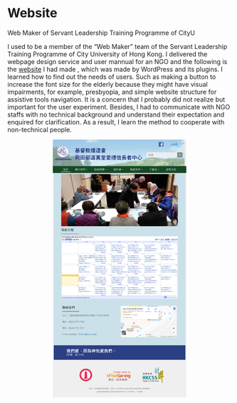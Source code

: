 # Website
Web Maker of Servant Leadership Training Programme of CityU

I used to be a member of the “Web Maker” team of the Servant Leadership Training Programme of City University of Hong Kong. I delivered the webpage design service and user mannual for an NGO and the following is the [website](http://efcchtalec.org.hk/) I had made , which was made by WordPress and its plugins. I learned how to find out the needs of users. Such as making a button to increase the font size for the elderly because they might have visual impairments, for example, presbyopia, and simple website structure for assistive tools navigation. It is a concern that I probably did not realize but important for the user experiment. Besides, I had to communicate with NGO staffs with no technical background and understand their expectation and enquired for clarification. As a result, I learn the method to cooperate with non-technical people.

<p align="center">
  <img src="images/websiteNGO.png" width="300">
</p>

